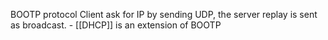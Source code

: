 BOOTP protocol Client ask for IP by sending UDP, the server replay is sent as broadcast. - [[DHCP]] is an extension of BOOTP